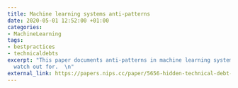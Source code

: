 ```yaml
---
title: Machine learning systems anti-patterns
date: 2020-05-01 12:52:00 +01:00
categories:
- MachineLearning
tags:
- bestpractices
- technicaldebts
excerpt: "This paper documents anti-patterns in machine learning systems you should
  watch out for.  \n"
external_link: https://papers.nips.cc/paper/5656-hidden-technical-debt-in-machine-learning-systems.pdf
---
```


